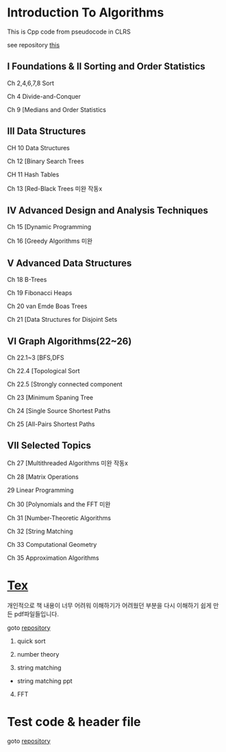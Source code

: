 # Introduction To Algorithms

This is Cpp code from  pseudocode in CLRS

see repository [this](https://github.com/EeeUnS/Introduction-To-Algorithms-Cpp-code)


## I Foundations & II Sorting and Order Statistics

Ch 2,4,6,7,8 Sort

Ch 4 Divide-and-Conquer

Ch 9 [Medians and Order Statistics

## III Data Structures 

CH 10 Data Structures

Ch 12 [Binary Search Trees

CH 11 Hash Tables

Ch 13 [Red-Black Trees
미완 작동x

## IV Advanced Design and Analysis Techniques

Ch 15 [Dynamic Programming


Ch 16 [Greedy Algorithms
미완

## V Advanced Data Structures

Ch 18 B-Trees

Ch 19 Fibonacci Heaps

Ch 20 van Emde Boas Trees

Ch 21 [Data Structures for Disjoint Sets

## VI Graph Algorithms(22~26)

Ch 22.1~3 [BFS,DFS

Ch 22.4 [Topological Sort

Ch 22.5 [Strongly connected component

Ch 23 [Minimum Spaning Tree

Ch 24 [Single Source Shortest Paths

Ch 25 [All-Pairs Shortest Paths


## VII Selected Topics



Ch 27 [Multithreaded Algorithms
미완 작동x

Ch 28 [Matrix Operations

29 Linear Programming

Ch 30 [Polynomials and the FFT
미완

Ch 31 [Number-Theoretic Algorithms

Ch 32 [String Matching

Ch 33 Computational Geometry

Ch 35 Approximation Algorithms


# [Tex](https://github.com/EeeUnS/Introduction-To-Algorithms-Cpp-code/tree/master/tex_project)

개인적으로 책 내용이 너무 어려워 이해하기가 어려웠던 부분을 다시 이해하기 쉽게 만든 pdf파일들입니다.

goto [repository](https://github.com/EeeUnS/Introduction-To-Algorithms-Cpp-code)

1. quick sort

2. number theory

3. string matching

-  string matching ppt

4. FFT

# Test code & header file

goto [repository](https://github.com/EeeUnS/Introduction-To-Algorithms-Cpp-code)